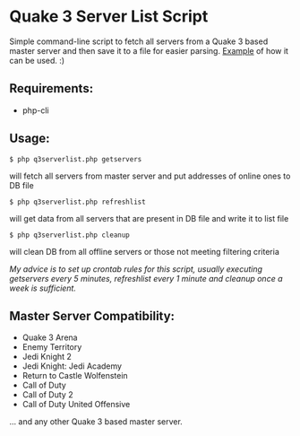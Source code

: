 # Quake 3 Server List Script #

Simple command-line script to fetch all servers from a Quake 3 based master server and then save it to a file for easier parsing. [Example](http://my.jacklul.com/mb2servers) of how it can be used. :)

## Requirements:
* php-cli

## Usage:
```
$ php q3serverlist.php getservers
```
will fetch all servers from master server and put addresses of online ones to DB file
```
$ php q3serverlist.php refreshlist
```
will get data from all servers that are present in DB file and write it to list file
```
$ php q3serverlist.php cleanup
```
will clean DB from all offline servers or those not meeting filtering criteria

_My advice is to set up crontab rules for this script, usually executing getservers every 5 minutes, refreshlist every 1 minute and cleanup once a week is sufficient._

## Master Server Compatibility:
* Quake 3 Arena
* Enemy Territory
* Jedi Knight 2
* Jedi Knight: Jedi Academy
* Return to Castle Wolfenstein
* Call of Duty
* Call of Duty 2
* Call of Duty United Offensive

... and any other Quake 3 based master server.
